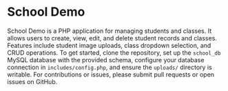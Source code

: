 # School Demo

School Demo is a PHP application for managing students and classes. It allows users to create, view, edit, and delete student records and classes. 
Features include student image uploads, class dropdown selection, and CRUD operations. 
To get started, clone the repository, set up the `school_db` MySQL database with the provided schema, configure your database connection in `includes/config.php`, and ensure the `uploads/` directory is writable. 
For contributions or issues, please submit pull requests or open issues on GitHub.
